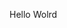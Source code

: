 Hello Wolrd























































































































































































































































































